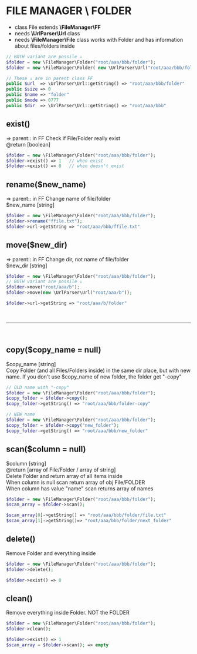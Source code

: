 # FILE MANAGER \ FOLDER
- class File extends **\FileManager\FF**
- needs **\UrlParser\Url** class
- needs **\FileManager\File** class
works with Folder and has information about files/folders inside


```php
// BOTH variant are possile ↓
$folder = new \FileManager\Folder("root/aaa/bbb/folder");
$folder = new \FileManager\Folder( new \UrlParser\Url("root/aaa/bbb/folder") );

// These ↓ are in parent class FF
public $url  => \UrlParser\Url::getString() => "root/aaa/bbb/folder"
public $size => 0
public $name => "folder"
public $mode => 0777
public $dir  => \UrlParser\Url::getString() => "root/aaa/bbb"

```

## exist()
=> parent::	in FF
Check if File/Folder really exist<br>
@return [boolean]

```php
$folder = new \FileManager\Folder("root/aaa/bbb/folder");
$folder->exist() => 1	// when exist
$folder->exist() => 0	// when doesn't exist
```


## rename($new_name)
=> parent::	in FF
Change name of file/folder<br>
$new_name [string]

```php
$folder = new \FileManager\Folder("root/aaa/bbb/folder");
$folder->rename("ffile.txt");
$folder->url->getString => "root/aaa/bbb/ffile.txt"
```

## move($new_dir)
=> parent::	in FF
Change dir, not name of file/folder<br>
$new_dir [string]

```php
$folder = new \FileManager\Folder("root/aaa/bbb/folder");
// BOTH variant are possile ↓
$folder->move("root/aaa/b");
$folder->move(new \UrlParser\Url("root/aaa/b"));

$folder->url->getString => "root/aaa/b/folder"
```



<br>
<hr>
<br>


## copy($copy_name = null)
$copy_name [string]<br>
Copy Folder (and all Files/Folders inside) in the same dir place, but with new name. If you don't use $copy_name of new folder, the folder get "-copy"

```php
// OLD name with "-copy"
$folder = new \FileManager\Folder("root/aaa/bbb/folder");
$copy_folder = $folder->copy();
$copy_folder->getString() => "root/aaa/bbb/folder-copy"

// NEW name
$folder = new \FileManager\Folder("root/aaa/bbb/folder");
$copy_folder = $folder->copy("new_folder");
$copy_folder->getString() => "root/aaa/bbb/new_folder"
```



## scan($column = null)
$column [string]	<br>
@return [array of File/Folder / array of string]<br>
Delete Folder and return array of all items inside<br>
When column is null scan return array of obj File/FOLDER<br>
When column has value "name" scan returns array of names

```php
$folder = new \FileManager\Folder("root/aaa/bbb/folder");
$scan_array = $folder->scan();

$scan_array[0]->getString() => "root/aaa/bbb/folder/file.txt"
$scan_array[1]->getString()=> "root/aaa/bbb/folder/next_folder"
```


## delete()
Remove Folder and everything inside

```php
$folder = new \FileManager\Folder("root/aaa/bbb/folder");
$folder->delete();

$folder->exist() => 0
```


## clean()
Remove everything inside Folder. NOT the FOLDER

```php
$folder = new \FileManager\Folder("root/aaa/bbb/folder");
$folder->clean();

$folder->exist() => 1
$scan_array = $folder->scan(); => empty
```
